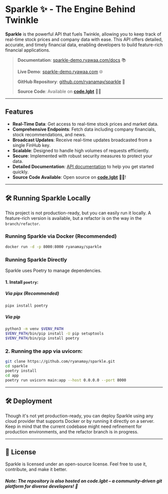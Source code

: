 # Sparkle ✨ - The Engine Behind Twinkle

**Sparkle** is the powerful API that fuels Twinkle, allowing you to keep track of real-time stock prices and company data with ease. This API offers detailed, accurate, and timely financial data, enabling developers to build feature-rich financial applications.

> **Documentation**: [sparkle-demo.ryawaa.com/docs](https://sparkle-demo.ryawaa.com/docs) 📚
> 
> **Live Demo**: [sparkle-demo.ryawaa.com](https://sparkle-demo.ryawaa.com) 🌐
> 
> **GitHub Repository**: [github.com/ryanamay/sparkle](https://github.com/ryanamay/sparkle) 🐙
> 
> **Source Code**: Available on [**code.lgbt**](https://code.lgbt/ryanamay/sparkle) 🏳️‍🌈

---

## Features

- **Real-Time Data**: Get access to real-time stock prices and market data.
- **Comprehensive Endpoints**: Fetch data including company financials, stock recommendations, and news.
- **Broadcast Updates**: Receive real-time updates broadcasted from a single FinHub key.
- **Scalable**: Designed to handle high volumes of requests efficiently.
- **Secure**: Implemented with robust security measures to protect your data.
- **Detailed Documentation**: [API documentation](https://sparkle-demo.ryawaa.com/docs) to help you get started quickly.
- **Source Code Available**: Open source on [**code.lgbt**](https://code.lgbt/ryanamay/sparkle) 🏳️‍⚧️!

---

## 🛠 Running Sparkle Locally

This project is not production-ready, but you can easily run it locally. A feature-rich version is available, but a refactor is on the way in the `branch/refactor`.

### Running Sparkle via Docker (Recommended)
```bash
docker run -d -p 8000:8000 ryanamay/sparkle
```

### Running Sparkle Directly

Sparkle uses Poetry to manage dependencies.

#### 1. Install `poetry`:
##### Via pipx (Recommended)
```bash
pipx install poetry
```

##### Via pip
```bash
python3 -m venv $VENV_PATH
$VENV_PATH/bin/pip install -U pip setuptools
$VENV_PATH/bin/pip install poetry
```

### 2. Running the app via uvicorn:
```bash
git clone https://github.com/ryanamay/sparkle.git
cd sparkle
poetry install
cd app
poetry run uvicorn main:app --host 0.0.0.0 --port 8000
```

---

## 🛠 Deployment

Though it's not yet production-ready, you can deploy Sparkle using any cloud provider that supports Docker or by running it directly on a server. Keep in mind that the current codebase might need refinement for production environments, and the refactor branch is in progress.

---

## 📝 License

Sparkle is licensed under an open-source license. Feel free to use it, contribute, and make it better.
##### Note: The repository is also hosted on code.lgbt – a community-driven git platform for diverse developers! 🌈
